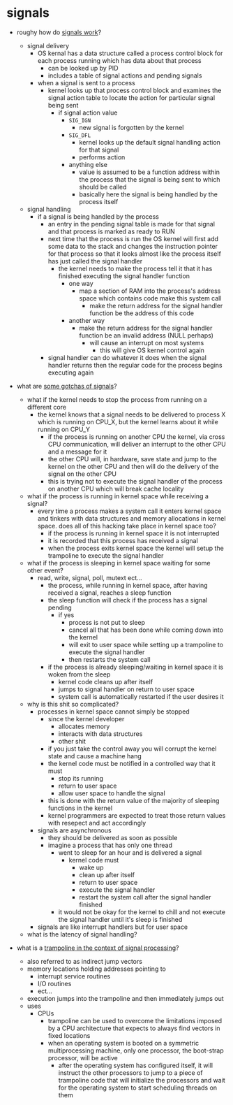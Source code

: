 # signals

* roughy how do [signals work](http://stackoverflow.com/questions/4208004/how-do-signals-work)?
	* signal delivery
		* OS kernal has a data structure called a process control block for each process running which has data about that process
			* can be looked up by PID
			* includes a table of signal actions and pending signals
		* when a signal is sent to a process
			* kernel looks up that process control block and examines the signal action table to locate the action for particular signal being sent
				* if signal action value
					* `SIG_IGN` 
						* new signal is forgotten by the kernel
					* `SIG_DFL`
						* kernel looks up the default signal handling action for that signal
						* performs action
					* anything else
						* value is assumed to be a function address within the process that the signal is being sent to which should be called
						* basically here the signal is being handled by the process itself
	* signal handling
		* if a signal is being handled by the process 
			* an entry in the pending signal table is made for that signal and that process is marked as ready to RUN
			* next time that the process is run the OS kernel will first add some data to the stack and changes the instruction pointer for that process so that it looks almost like the process itself has just called the signal handler
				* the kernel needs to make the process tell it that it has finished executing the signal handler function
					* one way
						* map a section of RAM into the process's address space which contains code make this system call
							* make the return address for the signal handler function be the address of this code
					* another way
						* make the return address for the signal handler function be an invalid address (NULL perhaps)
							* will cause an interrupt on most systems
								* this will give OS kernel control again								
			* signal handler can do whatever it does when the signal handler returns then the regular code for the process begins executing again

* what are [some gotchas of signals](http://stackoverflow.com/questions/4208004/how-do-signals-work)?
	* what if the kernel needs to stop the process from running on a different core
		* the kernel knows that a signal needs to be delivered to process X which is running on CPU_X, but the kernel learns about it while running on CPU_Y
			* if the process is running on another CPU the kernel, via cross CPU communication, will deliver an interrupt to the other CPU and a message for it
			* the other CPU will, in hardware, save state and jump to the kernel on the other CPU and then will do the delivery of the signal on the other CPU
			* this is trying not to execute the signal handler of the process on another CPU which will break cache locality
	* what if the process is running in kernel space while receiving a signal? 
		* every time a process makes a system call it enters kernel space and tinkers with data structures and memory allocations in kernel space. does all of this hacking take place in kernel space too?
			* if the process is running in kernel space it is not interrupted 
			* it is recorded that this process has received a signal 
			* when the process exits kernel space the kernel will setup the trampoline to execute the signal handler
	* what if the process is sleeping in kernel space waiting for some other event?
		* read, write, signal, poll, mutext ect...
			* the process, while running in kernel space, after having received a signal, reaches a sleep function
			* the sleep function will check if the process has a signal pending
				* if yes
					* process is not put to sleep
					* cancel all that has been done while coming down into the kernel
					* will exit to user space while setting up a trampoline to execute the signal handler
					* then restarts the system call
			* if the process is already sleeping/waiting in kernel space it is woken from the sleep
				* kernel code cleans up after itself
				* jumps to signal handler on return to user space 
				* system call is automatically restarted if the user desires it 
	* why is this shit so complicated?
		* processes in kernel space cannot simply be stopped
			* since the kernel developer
				* allocates memory
				* interacts with data structures
				* other shit
			* if you just take the control away you will corrupt the kernel state and cause a machine hang
			* the kernel code must be notified in a controlled way that it must
				* stop its running
				* return to user space
				* allow user space to handle the signal
			* this is done with the return value of the majority of sleeping functions in the kernel
			* kernel programmers are expected to treat those return values with resepect and act accordingly
		* signals are asynchronous
			* they should be delivered as soon as possible
			* imagine a process that has only one thread
				* went to sleep for an hour and is delivered a signal
					* kernel code must
						* wake up 
						* clean up after itself
						* return to user space
						* execute the signal handler
						* restart the system call after the signal handler finished
				* it would not be okay for the kernel to chill and not execute the signal handler until it's sleep is finished 
		* signals are like interrupt handlers but for user space
	* what is the latency of signal handling?

* what is a [trampoline in the context of signal processing](https://en.wikipedia.org/wiki/Trampoline_(computing))?
	* also referred to as indirect jump vectors
	* memory locations holding addresses pointing to 
		* interrupt service routines
		* I/O routines
		* ect...
	* execution jumps into the trampoline and then immediately jumps out
	* uses
		* CPUs
			* trampoline can be used to overcome the limitations imposed by a CPU architecture that expects to always find vectors in fixed locations
			* when an operating system is booted on a symmetric multiprocessing machine, only one processor, the boot-strap processor, will be active
				* after the operating system has configured itself, it will instruct the other processors to jump to a piece of trampoline code that will initialize the processors and wait for the operating system to start scheduling threads on them





